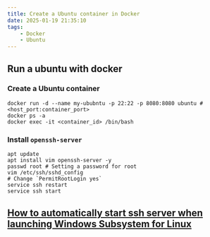 ```yaml
---
title: Create a Ubuntu container in Docker
date: 2025-01-19 21:35:10
tags:
    - Docker
    - Ubuntu
---
```


## Run a ubuntu with docker

### Create a Ubuntu container

```shell
docker run -d --name my-ububntu -p 22:22 -p 8080:8080 ubuntu # <host_port:container_port>
docker ps -a
docker exec -it <container_id> /bin/bash
```

### Install `openssh-server`

```shell
apt update
apt install vim openssh-server -y
passwd root # Setting a password for root
vim /etc/ssh/sshd_config
# Change `PermitRootLogin yes`
service ssh restart
service ssh start
```

## [How to automatically start ssh server when launching Windows Subsystem for Linux](https://gist.github.com/dentechy/de2be62b55cfd234681921d5a8b6be11)
